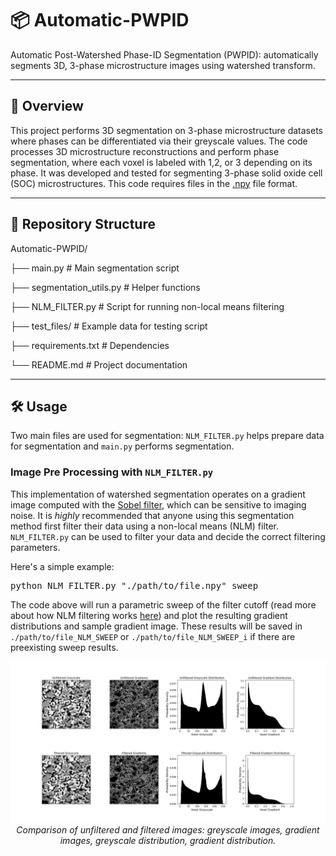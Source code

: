 # 📦 Automatic-PWPID

Automatic Post-Watershed Phase-ID Segmentation (PWPID): automatically segments 3D, 3-phase microstructure images using watershed transform. 

---

## 📓 Overview

This project performs 3D segmentation on 3-phase microstructure datasets where phases can be differentiated via their greyscale  values. The code processes 3D microstructure reconstructions and perform phase segmentation, where each voxel is labeled with 1,2, or 3 depending on its phase. It was developed and tested for segmenting 3-phase solid oxide cell (SOC) microstructures. This code requires files in the [.npy](https://numpy.org/doc/stable/reference/generated/numpy.lib.format.html) file format. 

---

## 📁 Repository Structure

Automatic-PWPID/ 

├── main.py # Main segmentation script 

├── segmentation_utils.py # Helper functions 

├── NLM_FILTER.py # Script for running non-local means filtering

├── test_files/ # Example data for testing script 

├── requirements.txt # Dependencies 

└── README.md # Project documentation


---

## 🛠️ Usage

Two main files are used for segmentation: `NLM_FILTER.py` helps prepare data for segmentation and `main.py` performs segmentation.

### Image Pre Processing with `NLM_FILTER.py`

This implementation of watershed segmentation operates on a gradient image computed with the [Sobel filter](https://en.wikipedia.org/wiki/Sobel_operator), which can be sensitive to imaging noise. It is _highly_ recommended that anyone using this segmentation method first filter their data using a non-local means (NLM) filter.  `NLM_FILTER.py` can be used to filter your data and decide the correct filtering parameters.

Here's a simple example:

<pre>python NLM_FILTER.py "./path/to/file.npy" sweep  </pre>

The code above will run a parametric sweep of the filter cutoff (read more about how NLM filtering works [here](https://doi.org/10.1109/CVPR.2005.38)) and plot the resulting gradient distributions and sample gradient image. These results will be saved in `./path/to/file_NLM_SWEEP` or `./path/to/file_NLM_SWEEP_i` if there are preexisting sweep results.

<p align="center">
  <img src="README_IMAGES/impact_of_filtering.png" width="800"/>
  <br>
  <em>Comparison of unfiltered and filtered images: greyscale images, gradient images, greyscale distribution, gradient distribution.</em>
</p>


